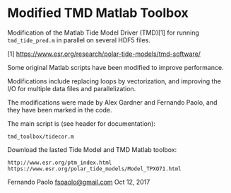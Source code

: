 # Modified TMD Matlab Toolbox

Modification of the Matlab Tide Model Driver (TMD)[1] for running
`tmd_tide_pred.m` in parallel on several HDF5 files.

[1] https://www.esr.org/research/polar-tide-models/tmd-software/

Some original Matlab scripts have been modified to improve performance.

Modifications include replacing loops by vectorization, and improving
the I/O for multiple data files and parallelization.

The modifications were made by Alex Gardner and Fernando Paolo, and they
have been marked in the code.

The main script is (see header for documentation):

    tmd_toolbox/tidecor.m

Download the lasted Tide Model and TMD Matlab toolbox:

    http://www.esr.org/ptm_index.html
    https://www.esr.org/polar_tide_models/Model_TPXO71.html


Fernando Paolo <fspaolo@gmail.com>
Oct 12, 2017
